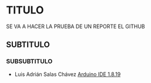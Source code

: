 # TITULO
SE VA A HACER LA PRUEBA DE UN REPORTE EL GITHUB
## SUBTITULO
### SUBSUBTITULO 
- Luis Adrián Salas Chávez 
[Arduino IDE 1.8.19](https://www.arduino.cc/en/software)
